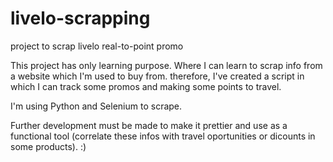 # livelo-scrapping
project to scrap livelo real-to-point promo

This project has only learning purpose. Where I can learn to scrap info from a website which I'm used to buy from. therefore, I've created a script in which I can track some promos and making some points to travel.

I'm using Python and Selenium to scrape.

Further development must be made to make it prettier and use as a functional tool (correlate these infos with travel oportunities or dicounts in some products). :)
